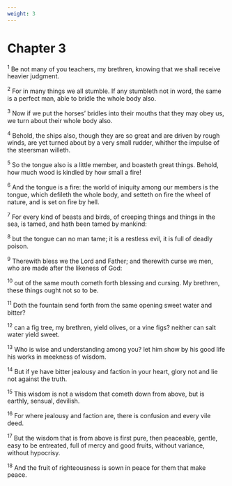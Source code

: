 ```yaml
---
weight: 3
---
```


# Chapter 3

<sup>1</sup> Be not many of you teachers, my brethren, knowing that we shall receive heavier judgment. 

<sup>2</sup> For in many things we all stumble. If any stumbleth not in word, the same is a perfect man, able to bridle the whole body also. 

<sup>3</sup> Now if we put the horses’ bridles into their mouths that they may obey us, we turn about their whole body also. 

<sup>4</sup> Behold, the ships also, though they are so great and are driven by rough winds, are yet turned about by a very small rudder, whither the impulse of the steersman willeth. 

<sup>5</sup> So the tongue also is a little member, and boasteth great things. Behold, how much wood is kindled by how small a fire! 

<sup>6</sup> And the tongue is a fire: the world of iniquity among our members is the tongue, which defileth the whole body, and setteth on fire the wheel of nature, and is set on fire by hell. 

<sup>7</sup> For every kind of beasts and birds, of creeping things and things in the sea, is tamed, and hath been tamed by mankind: 

<sup>8</sup> but the tongue can no man tame; it is a restless evil, it is full of deadly poison. 

<sup>9</sup> Therewith bless we the Lord and Father; and therewith curse we men, who are made after the likeness of God: 

<sup>10</sup> out of the same mouth cometh forth blessing and cursing. My brethren, these things ought not so to be. 

<sup>11</sup> Doth the fountain send forth from the same opening sweet water and bitter? 

<sup>12</sup> can a fig tree, my brethren, yield olives, or a vine figs? neither can salt water yield sweet. 

<sup>13</sup> Who is wise and understanding among you? let him show by his good life his works in meekness of wisdom. 

<sup>14</sup> But if ye have bitter jealousy and faction in your heart, glory not and lie not against the truth. 

<sup>15</sup> This wisdom is not a wisdom that cometh down from above, but is earthly, sensual, devilish. 

<sup>16</sup> For where jealousy and faction are, there is confusion and every vile deed. 

<sup>17</sup> But the wisdom that is from above is first pure, then peaceable, gentle, easy to be entreated, full of mercy and good fruits, without variance, without hypocrisy. 

<sup>18</sup> And the fruit of righteousness is sown in peace for them that make peace. 


